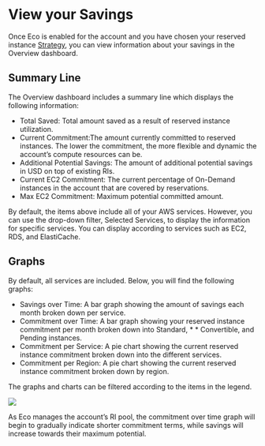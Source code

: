 # View your Savings

Once Eco is enabled for the account and you have chosen your reserved instance [Strategy](eco/tutorials/choose-a-strategy.md), you can view information about your savings in the Overview dashboard.

## Summary Line

The Overview dashboard includes a summary line which displays the following information:

* Total Saved: Total amount saved as a result of reserved instance utilization.
* Current Commitment:The amount currently committed to reserved instances. The lower the commitment, the more flexible and dynamic the account’s compute resources can be.
* Additional Potential Savings: The amount of additional potential savings in USD on top of existing RIs.
* Current EC2 Commitment: The current percentage of On-Demand instances in the account that are covered by reservations.
* Max EC2 Commitment: Maximum potential committed amount.

By default, the items above include all of your AWS services. However, you can use the drop-down filter, Selected Services, to display the information for specific services. You can display according to services such as EC2, RDS, and ElastiCache.

## Graphs

By default, all services are included. Below, you will find the following graphs:

* Savings over Time: A bar graph showing the amount of savings each month broken down per service.
* Commitment over Time: A bar graph showing your reserved instance commitment per month broken down into Standard, * * Convertible, and Pending instances.
* Commitment per Service: A pie chart  showing the current reserved instance commitment broken down into the different services.
* Commitment per Region: A pie chart showing the current reserved instance commitment broken down by region.

The graphs and charts can be filtered according to the items in the legend.

<img src="/eco/_media/tutorials-view-savings-01.png" />

As Eco manages the account’s RI pool, the commitment over time graph will begin to gradually indicate shorter commitment terms, while savings will increase towards their maximum potential.
